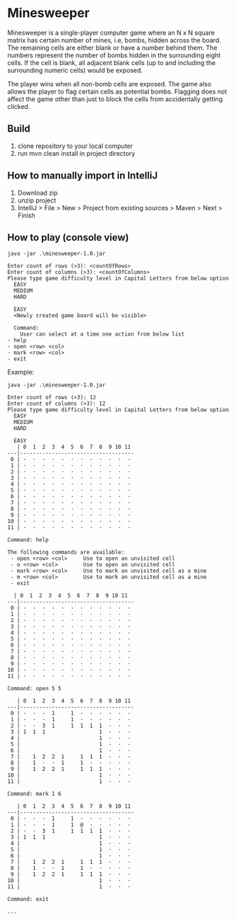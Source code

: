 # Minesweeper

Minesweeper is a single-player computer game where an N x N square matrix has certain number of mines, i.e, bombs, hidden across the board. The remaining cells are either blank or have a number behind them. The numbers represent the number of bombs hidden in the surrounding eight cells. If the cell is blank, all adjacent blank cells (up to and including the surrounding numeric cells) would be exposed.

The player wins when all non-bomb cells are exposed. The game also allows the player to flag certain cells as potential bombs. Flagging does not affect the game other than just to block the cells from accidentally getting clicked.


## Build
1. clone repository to your local computer
2. run mvn clean install in project directory


## How to manually import in IntelliJ
1. Download zip
2. unzip project
3. IntelliJ > File > New > Project from existing sources > Maven > Next > Finish

## How to play (console view)

```
java -jar .\minesweeper-1.0.jar

Enter count of rows (>3): <countOfRows>
Enter count of columns (>3): <countOfColumns>
Please type game difficulty level in Capital Letters from below option
  EASY
  MEDIUM
  HARD
  
  EASY
  <Newly created game board will be visible>
  
  Command: 
    User can select at a time one action from below list
- help
- open <row> <col>
- mark <row> <col>
- exit
```

Example:
```
java -jar .\minesweeper-1.0.jar

Enter count of rows (>3): 12
Enter count of columns (>3): 12
Please type game difficulty level in Capital Letters from below option
  EASY
  MEDIUM
  HARD
  
  EASY
   | 0  1  2  3  4  5  6  7  8  9 10 11 
---|------------------------------------
 0 | ·  ·  ·  ·  ·  ·  ·  ·  ·  ·  ·  · 
 1 | ·  ·  ·  ·  ·  ·  ·  ·  ·  ·  ·  · 
 2 | ·  ·  ·  ·  ·  ·  ·  ·  ·  ·  ·  · 
 3 | ·  ·  ·  ·  ·  ·  ·  ·  ·  ·  ·  · 
 4 | ·  ·  ·  ·  ·  ·  ·  ·  ·  ·  ·  · 
 5 | ·  ·  ·  ·  ·  ·  ·  ·  ·  ·  ·  · 
 6 | ·  ·  ·  ·  ·  ·  ·  ·  ·  ·  ·  · 
 7 | ·  ·  ·  ·  ·  ·  ·  ·  ·  ·  ·  · 
 8 | ·  ·  ·  ·  ·  ·  ·  ·  ·  ·  ·  · 
 9 | ·  ·  ·  ·  ·  ·  ·  ·  ·  ·  ·  · 
10 | ·  ·  ·  ·  ·  ·  ·  ·  ·  ·  ·  · 
11 | ·  ·  ·  ·  ·  ·  ·  ·  ·  ·  ·  · 

Command: help

The following commands are available:
 - open <row> <col>     Use to open an unvisited cell
 - o <row> <col>        Use to open an unvisited cell
 - mark <row> <col>     Use to mark an unvisited cell as a mine
 - m <row> <col>        Use to mark an unvisited cell as a mine
 - exit

  | 0  1  2  3  4  5  6  7  8  9 10 11 
---|------------------------------------
 0 | ·  ·  ·  ·  ·  ·  ·  ·  ·  ·  ·  · 
 1 | ·  ·  ·  ·  ·  ·  ·  ·  ·  ·  ·  · 
 2 | ·  ·  ·  ·  ·  ·  ·  ·  ·  ·  ·  · 
 3 | ·  ·  ·  ·  ·  ·  ·  ·  ·  ·  ·  · 
 4 | ·  ·  ·  ·  ·  ·  ·  ·  ·  ·  ·  · 
 5 | ·  ·  ·  ·  ·  ·  ·  ·  ·  ·  ·  · 
 6 | ·  ·  ·  ·  ·  ·  ·  ·  ·  ·  ·  · 
 7 | ·  ·  ·  ·  ·  ·  ·  ·  ·  ·  ·  · 
 8 | ·  ·  ·  ·  ·  ·  ·  ·  ·  ·  ·  · 
 9 | ·  ·  ·  ·  ·  ·  ·  ·  ·  ·  ·  · 
10 | ·  ·  ·  ·  ·  ·  ·  ·  ·  ·  ·  · 
11 | ·  ·  ·  ·  ·  ·  ·  ·  ·  ·  ·  ·

Command: open 5 5

   | 0  1  2  3  4  5  6  7  8  9 10 11 
---|------------------------------------
 0 | ·  ·  ·  1     1  ·  ·  ·  ·  ·  · 
 1 | ·  ·  ·  1     1  ·  ·  ·  ·  ·  · 
 2 | ·  ·  3  1     1  1  1  1  ·  ·  · 
 3 | 1  1  1                 1  ·  ·  · 
 4 |                         1  ·  ·  · 
 5 |                         1  ·  ·  · 
 6 |                         1  ·  ·  · 
 7 |    1  2  2  1     1  1  1  ·  ·  · 
 8 |    1  ·  ·  1     1  ·  ·  ·  ·  · 
 9 |    1  2  2  1     1  1  1  ·  ·  · 
10 |                         1  ·  ·  · 
11 |                         1  ·  ·  · 

Command: mark 1 6

   | 0  1  2  3  4  5  6  7  8  9 10 11 
---|------------------------------------
 0 | ·  ·  ·  1     1  ·  ·  ·  ·  ·  · 
 1 | ·  ·  ·  1     1  @  ·  ·  ·  ·  · 
 2 | ·  ·  3  1     1  1  1  1  ·  ·  · 
 3 | 1  1  1                 1  ·  ·  · 
 4 |                         1  ·  ·  · 
 5 |                         1  ·  ·  · 
 6 |                         1  ·  ·  · 
 7 |    1  2  2  1     1  1  1  ·  ·  · 
 8 |    1  ·  ·  1     1  ·  ·  ·  ·  · 
 9 |    1  2  2  1     1  1  1  ·  ·  · 
10 |                         1  ·  ·  · 
11 |                         1  ·  ·  · 

Command: exit

...
```


